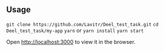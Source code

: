 ## Usage

`git clone https://github.com/Lavitr/Deel_test_task.git`
`cd Deel_test_task/my-app`
`yarn` or `yarn install`
`yarn start`

Open [http://localhost:3000](http://localhost:3000) to view it in the browser.

